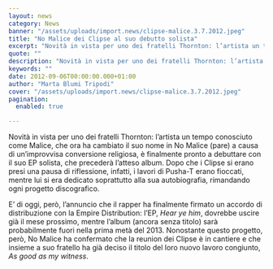 ```yaml
---
layout: news
category: News
banner: "/assets/uploads/import.news/clipse-malice.3.7.2012.jpeg"
title: "No Malice dei Clipse al suo debutto solista"
excerpt: "Novità in vista per uno dei fratelli Thornton: l’artista un tempo conosciuto come Malice, che ora ha cambiato il suo nome in No Malice (pare) a causa di un’improvvisa conversione religiosa, è finalmente pronto a debuttare con il suo EP solista, che precederà l’atteso album. Dopo che i Clipse si erano presi una pausa di [&hellip"
quote: ""
description: "Novità in vista per uno dei fratelli Thornton: l’artista un tempo conosciuto come Malice, che ora ha cambiato il suo nome in No Malice (pare) a causa di un’improvvisa conversione religiosa, è finalmente pronto a debuttare con il suo EP solista, che precederà l’atteso album. Dopo che i Clipse si erano presi una pausa di [&hellip"
keywords: ""
date: 2012-09-06T00:00:00.000+01:00
author: "Marta Blumi Tripodi"
cover: "/assets/uploads/import.news/clipse-malice.3.7.2012.jpeg"
pagination:
  enabled: true

---
```


Novità in vista per uno dei fratelli Thornton: l’artista un tempo conosciuto come Malice, che ora ha cambiato il suo nome in No Malice (pare) a causa di un’improvvisa conversione religiosa, è finalmente pronto a debuttare con il suo EP solista, che precederà l’atteso album. Dopo che i Clipse si erano presi una pausa di riflessione, infatti, i lavori di Pusha-T erano fioccati, mentre lui si era dedicato soprattutto alla sua autobiografia, rimandando ogni progetto discografico.

E’ di oggi, però, l’annuncio che il rapper ha finalmente firmato un accordo di distribuzione con la Empire Distribution: l’EP, _Hear ye him_, dovrebbe uscire già il mese prossimo, mentre l’album (ancora senza titolo) sarà probabilmente fuori nella prima metà del 2013\. Nonostante questo progetto, però, No Malice ha confermato che la reunion dei Clipse è in cantiere e che insieme a suo fratello ha già deciso il titolo del loro nuovo lavoro congiunto, _As good as my witness_.